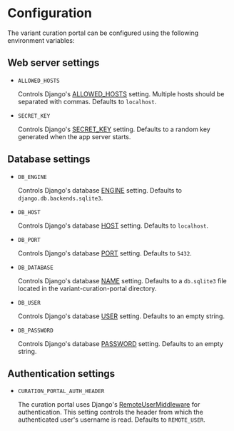 # Configuration

The variant curation portal can be configured using the following environment variables:

## Web server settings

- `ALLOWED_HOSTS`

  Controls Django's [ALLOWED_HOSTS](https://docs.djangoproject.com/en/2.2/ref/settings/#allowed-hosts) setting.
  Multiple hosts should be separated with commas. Defaults to `localhost`.

- `SECRET_KEY`

  Controls Django's [SECRET_KEY](https://docs.djangoproject.com/en/2.2/ref/settings/#std:setting-SECRET_KEY) setting.
  Defaults to a random key generated when the app server starts.

## Database settings

- `DB_ENGINE`

  Controls Django's database [ENGINE](https://docs.djangoproject.com/en/2.2/ref/settings/#engine) setting.
  Defaults to `django.db.backends.sqlite3`.

- `DB_HOST`

  Controls Django's database [HOST](https://docs.djangoproject.com/en/2.2/ref/settings/#host) setting.
  Defaults to `localhost`.

- `DB_PORT`

  Controls Django's database [PORT](https://docs.djangoproject.com/en/2.2/ref/settings/#port) setting.
  Defaults to `5432`.

- `DB_DATABASE`

  Controls Django's database [NAME](https://docs.djangoproject.com/en/2.2/ref/settings/#name) setting.
  Defaults to a `db.sqlite3` file located in the variant-curation-portal directory.

- `DB_USER`

  Controls Django's database [USER](https://docs.djangoproject.com/en/2.2/ref/settings/#user) setting.
  Defaults to an empty string.

- `DB_PASSWORD`

  Controls Django's database [PASSWORD](https://docs.djangoproject.com/en/2.2/ref/settings/#password) setting.
  Defaults to an empty string.

## Authentication settings

- `CURATION_PORTAL_AUTH_HEADER`

  The curation portal uses Django's [RemoteUserMiddleware](https://docs.djangoproject.com/en/2.2/howto/auth-remote-user/)
  for authentication. This setting controls the header from which the authenticated user's username is read.
  Defaults to `REMOTE_USER`.
